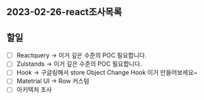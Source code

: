 ```

```

## 2023-02-26-react조사목록

## 할일
- [ ] Reactquery -> 이거 깊은 수준의 POC 필요합니다.
- [ ] Zulstands -> 이거 깊은 수준의 POC 필요합니다.
- [ ] Hook -> 구글링해서 store Object Change Hook 이거 만들어보세요~
- [ ] Matetrial UI -> Row 커스텀 
- [ ] 아키텍처 조사 
